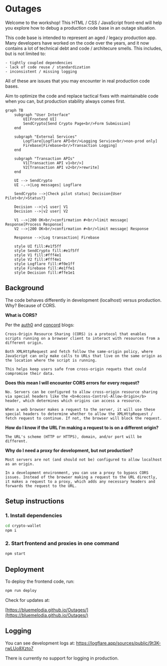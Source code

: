 # Outages

Welcome to the workshop! This HTML / CSS / JavaScript front-end will help you explore how to debug a production code base in an outage situation.

This code base is intended to represent an aged / legacy production app. Many developers have worked on the code over the years, and it now contains a lot of technical debt and code / architecure smells. This includes, but is not limited to:

    - tightly coupled dependencies
    - lack of code reuse / standardization
    - inconsistent / missing logging

All of these are issues that you may encounter in real production code bases.

Aim to optimize the code and replace tactical fixes with maintainable code when you can, but production stability always comes first.

```mermaid
graph TB
    subgraph "User Interface"
        UI[Frontend UI]
        SendCrypto[Send Crypto Page<br/>Form Submission]
    end
    
    subgraph "External Services"
        Logflare[Logflare API<br/>Logging Service<br/>non-prod only]
        Firebase[Firebase<br/>Transaction Logging]
    end
    
    subgraph "Transaction APIs"
        V1[Transaction API v1<br/>]
        V2[Transaction API v2<br/>rewrite]
    end
    
    UI --> SendCrypto
    UI -.->|Log messages| Logflare
    
    SendCrypto -->|Check pilot status| Decision{User Pilot<br/>Status?}
    
    Decision -->|v1 user| V1
    Decision -->|v2 user| V2
    
    V1 -->|200 OK<br/>confirmation #<br/>limit message| Response[Process Response]
    V2 -->|200 OK<br/>confirmation #<br/>limit message| Response
    
    Response -->|Log transaction| Firebase
    
    style UI fill:#e1f5ff
    style SendCrypto fill:#e1f5ff
    style V1 fill:#fff4e1
    style V2 fill:#fff4e1
    style Logflare fill:#f0e1ff
    style Firebase fill:#e1ffe1
    style Decision fill:#ffe1e1
```

## Background

The code behaves differently in development (localhost) versus production. Why? Because of CORS.

<b>What is CORS?</b>

Per the [auth0](https://auth0.com/blog/cors-tutorial-a-guide-to-cross-origin-resource-sharing/) and [concord](https://www.concordusa.com/blog/what-is-cors-and-why-does-it-keep-coming-up-in-my-projects) blogs:

    Cross-Origin Resource Sharing (CORS) is a protocol that enables scripts running on a browser client to interact with resources from a different origin.

    Both XMLHttpRequest and fetch follow the same-origin policy, where JavaScript can only make calls to URLs that live on the same origin as the location where the script is running.

    This helps keep users safe from cross-origin requets that could compromise their data.

<b>Does this mean I will encounter CORS errors for every request?</b>

    No. Servers can be configured to allow cross-origin resource sharing via special headers like the <b>Access-Control-Allow-Origin</b> header, which determines which origins can access a resource.

    When a web browser makes a request to the server, it will use these special headers to determine whether to allow the XMLHttpRequest / fetch request to continue. If not, the browser will block the request.

<b>How do I know if the URL I'm making a request to is on a different origin?</b>

    The URL's scheme (HTTP or HTTPS), domain, and/or port will be different.

<b>Why do I need a proxy for development, but not production?</b>

    Most servers are not (and should not be) configured to allow localhost as an origin.

    In a development environment, you can use a proxy to bypass CORS issues. Instead of the browser making a request to the URL directly, it makes a request to a proxy, which adds any necessary headers and forwards the request to the URL.

## Setup instructions

### 1. Install dependencies

```bash
cd crypto-wallet
npm i
```

### 2. Start frontend and proxies in one command

```bash
npm start
```

## Deployment

To deploy the frontend code, run:

```bash
npm run deploy
```

Check for updates at:

[https://bluemelodia.github.io/Outages/](https://bluemelodia.github.io/Outages/)

## Logging

You can see development logs at:
https://logflare.app/sources/public/9t3K-rwLUo8Xzto7

There is currently no support for logging in production.
